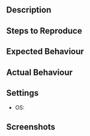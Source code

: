 <!--- Provide a general summary of the issue in the Title above -->
## Description
<!--- Provide a brief overview of the enhancement or issue. -->

## Steps to Reproduce
<!-- Please add as much detail as possible to reproduce the error/issue. -->

## Expected Behaviour
<!--- Tell us what should happen -->

## Actual Behaviour
<!--- Tell us what is happening -->

## Settings
<!-- Provide us the information of your setup -->
- OS:

## Screenshots
<!-- If Any -->
<!-- Show us the problem -->

